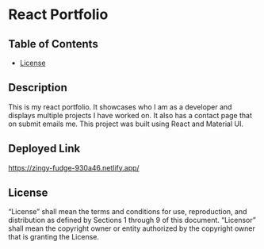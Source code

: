 # React Portfolio 

  ## Table of Contents

  - [License](#license)
  
  ## Description
  This is my react portfolio. It showcases who I am as a developer and displays multiple projects I have worked on. It also has a contact page that on submit emails me. This project was built using React and Material UI.

  ## Deployed Link
  https://zingy-fudge-930a46.netlify.app/
  
  ## License
  “License” shall mean the terms and conditions for use, reproduction, and distribution as defined by Sections 1 through 9 of this document. “Licensor” shall mean the copyright owner or entity authorized by the copyright owner that is granting the License.